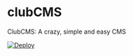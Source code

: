 # clubCMS
ClubCMS: A crazy, simple and easy CMS

[![Deploy](https://www.herokucdn.com/deploy/button.svg)](https://heroku.com/deploy?template=https://github.com/heroku/node-js-getting-started)
